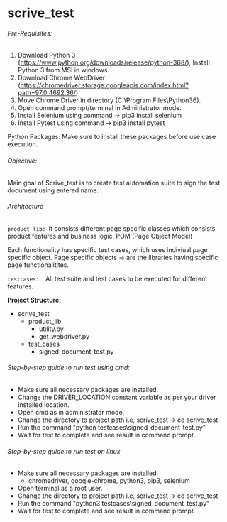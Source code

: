 # **scrive_test**

###### Pre-Requisites:

1. Download Python 3 (https://www.python.org/downloads/release/python-368/),
Install Python 3 from MSI in windows.
2. Download Chrome WebDriver (https://chromedriver.storage.googleapis.com/index.html?path=97.0.4692.36/)
3. Move Chrome Driver in directory (C:\Program Files\Python36).
4. Open command prompt/terminal in Administrator mode.
5. Install Selenium using command -> pip3 install selenium
6. Install Pytest using command -> pip3 install pytest

Python Packages: Make sure to install these packages before use case execution.


###### Objective:
Main goal of Scrive_test is to create test automation suite to sign the test document using entered name.

###### Architecture

`product lib:
`It consists different page specific classes which consists product features and business logic.
POM (Page Object Model)

Each functionality has specific test cases, which uses indiviual page specific object.
Page specific objects → are the libraries having specific page functionalitites.

`testcases: 
`All test suite and test cases to be executed for different features.

**Project Structure:**
* scrive_test
  * product_lib
    * utility.py
    * get_webdriver.py
  * test_cases
    * signed_document_test.py


###### Step-by-step guide to run test using cmd:
* Make sure all necessary packages are installed.
* Change the DRIVER_LOCATION constant variable as per your driver installed location. 
* Open cmd as in administrator mode.
* Change the directory to project path i.e, scrive_test -> cd scrive_test
* Run the command "python testcases\signed_document_test.py"
* Wait for test to complete and see result in command prompt.


###### Step-by-step guide to run test on linux

* Make sure all necessary packages are installed.
  * chromedriver, google-chrome, python3, pip3, selenium
* Open terminal as a root user.
* Change the directory to project path i.e, scrive_test -> cd scrive_test
* Run the command "python3 testcases\signed_document_test.py"
* Wait for test to complete and see result in command prompt.